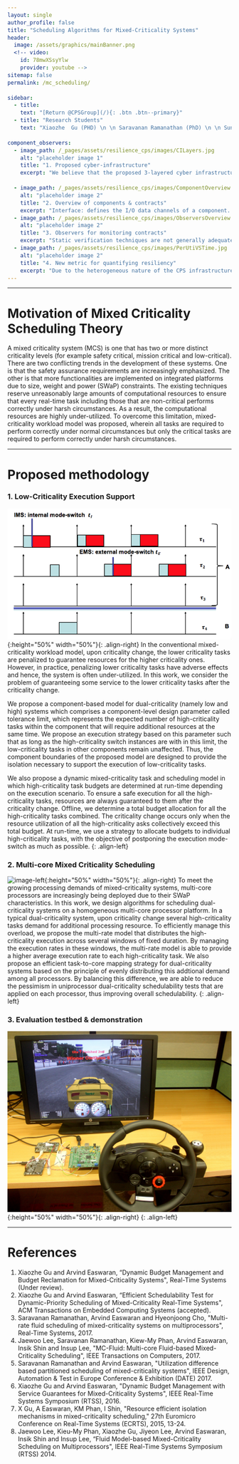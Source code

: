 ```yaml
---
layout: single
author_profile: false
title: "Scheduling Algorithms for Mixed-Criticality Systems"
header:
  image: /assets/graphics/mainBanner.png
  <!-- video:
    id: 78mwXSsyYlw
    provider: youtube -->
sitemap: false
permalink: /mc_scheduling/

sidebar:
  - title:
    text: "[Return @CPSGroup](/){: .btn .btn--primary}"
  - title: "Research Students"
    text: "Xiaozhe  Gu (PHD) \n \n Saravanan Ramanathan (PhD) \n \n Sundar Vijayakumar (PhD)"
    
component_observers:
  - image_path: /_pages/assets/resilience_cps/images/CILayers.jpg
    alt: "placeholder image 1"
    title: "1. Proposed cyber-infrastructure"
    excerpt: "We believe that the proposed 3-layered cyber infrastructure with cross-layer communication is the first approach that tightly couples resiliency with the self-awareness attribute of Industry 4.0. The physical layer comprises physical components such as sensors, actuators, controllers and communication hardware. The platform layer embodies computational and communicational platforms such as operating systems and network managers. The application layer accommodates the software components which describe the behavior of an application. E.g., product sorting on an assembly line."
    
  - image_path: /_pages/assets/resilience_cps/images/ComponentOverview.jpg
    alt: "placeholder image 2"
    title: "2. Overview of components & contracts"
    excerpt: "Interface: defines the I/O data channels of a component. Data is consumed through input interface, processed by the component, and output data is produced. Each component has only one interface. Behaviors: It is possible to describe multiple behaviors of the component. Each behavior is associated with a QoS. At runtime, the resilience manager select the behavior of the component. Contracts: A contract specifies assumptions on the behavior of the environment & guarantees about the behavior of the component. At runtime, the resilience manager can switch between contracts to react to the disturbances in the system. Resilience manager: Detect faults (using Observers) and decides (control logic) how best to react (response strategy)."
  - image_path: /_pages/assets/resilience_cps/images/ObserversOverview.jpg
    alt: "placeholder image 2"
    title: "3. Observers for monitoring contracts"
    excerpt: "Static verification techniques are not generally adequate to validate whether or not the system meets the requirements (satisfies the contracts). This may be because some of the requirements can only be decided with the data available at runtime (e.g., a sensor producing invalid data). As an alternative, system requirements can be monitored at runtime using observers. In our approach, observers are expressed using computational models such as finite state machine, timed automaton or hybrid automata."
  - image_path: /_pages/assets/resilience_cps/images/PerUtiVSTime.jpg
    alt: "placeholder image 2"
    title: "4. New metric for quantifying resiliency"
    excerpt: "Due to the heterogeneous nature of the CPS infrastructure a multi-dimensional metric is required to quantitatively assess the resiliency of the system. The challenge is to develop a sensible abstraction across layers, while respecting the richness of the cyber-infrastructure. We discuss the abstractions that enable us to reason about the performance and resiliency of a system. The abstract metric involves (1) Availability, (2) Demand, (3) Utilisation, (4) Performance, and (5) Resilience."
---
```


******

# Motivation of Mixed Criticality Scheduling Theory
A mixed criticality system (MCS) is one that has two or more distinct criticality levels (for example safety critical, mission critical and low-critical). There are two conflicting trends in the development of these systems. One is that the safety assurance requirements are increasingly emphasized. The other is that more functionalities are implemented on integrated platforms due to size, weight and power (SWaP) constraints. The existing techniques reserve unreasonably large amounts of computational resources to ensure that every real-time task including those that are non-critical performs correctly under harsh circumstances. As a result, the computational resources are highly under-utilized. To overcome this limitation, mixed-criticality workload model was proposed, wherein all tasks are required to perform correctly under normal circumstances but only the critical tasks are required to perform correctly under harsh circumstances.

****** 

# Proposed methodology

### 1. Low-Criticality Execution Support
![image-left](/_pages/assets/mc_scheduling/images/IMS.png){:height="50%" width="50%"}{: .align-right}
In the conventional mixed-criticality workload model, upon criticality change, the lower criticality tasks are penalized to guarantee resources for the higher criticality ones. However, in practice, penalizing lower criticality tasks have adverse effects and hence, the system is often under-utilized. In this work, we consider the problem of guaranteeing some service to the lower criticality tasks after the criticality change.

We propose a component-based model for dual-criticality (namely low and high) systems which comprises a component-level design parameter called tolerance limit, which represents the expected number of high-criticality tasks within the component that will require additional resources at the same time. We propose an execution strategy based on this parameter such that as long as the high-criticality switch instances are with in this limit, the low-criticality tasks in other components remain unaffected. Thus, the component boundaries of the proposed model are designed to provide the isolation necessary to support the execution of low-criticality tasks.

We also propose a dynamic mixed-criticality task and scheduling model in which high-criticality task budgets are determined at run-time depending on the execution scenario. To ensure a safe execution for all the high-criticality tasks, resources are always guaranteed to them after the criticality change. Offline, we determine a total budget allocation for all the high-criticality tasks combined. The criticality change occurs only when the resource utilization of all the high-criticality asks collectively exceed this total budget. At run-time, we use a strategy to allocate budgets to individual high-criticality tasks, with the objective of postponing the execution mode-switch as much as possible.
{: .align-left}

### 2. Multi-core Mixed Criticality Scheduling

![image-left](/_pages/assets/mc_scheduling/images/multicore_mc.tiff){:height="50%" width="50%"}{: .align-right}
To meet the growing processing demands of mixed-criticality systems, multi-core processors are increasingly being deployed due to their SWaP characteristics. In this work, we design algorithms for scheduling dual-criticality systems on a homogeneous multi-core processor platform.  In a typical dual-criticality system, upon criticality change several high-criticality tasks demand for additional processing resource. To efficiently manage this overload, we propose the multi-rate model that distributes the high-criticality execution across several windows of fixed duration. By managing the execution rates in these windows, the multi-rate model is able to provide a higher average execution rate to each high-criticality task. We also propose an efficient task-to-core mapping strategy for dual-criticality systems based on the principle of evenly distributing this addtional demand among all processors. By balancing this difference, we are able to reduce the pessimism in uniprocessor dual-criticality schedulability tests that are applied on each processor, thus improving overall schedulability.
{: .align-left}

### 3. Evaluation testbed & demonstration

![image-left](/_pages/assets/mc_scheduling/images/torcs_simulator.JPG){:height="50%" width="50%"}{: .align-right}
{: .align-left}

******

# References
<ol>
<li>  Xiaozhe Gu and Arvind Easwaran, “Dynamic Budget Management and Budget Reclamation for Mixed-Criticality Systems", Real-Time Systems (Under review).</li>
<li> Xiaozhe Gu and Arvind Easwaran, “Efficient Schedulability Test for Dynamic-Priority Scheduling of Mixed-Criticality Real-Time Systems", ACM Transactions on Embedded Computing Systems (accepted).</li>
<li> Saravanan Ramanathan, Arvind Easwaran and Hyeonjoong Cho, "Multi-rate fluid scheduling of mixed-criticality systems on multiprocessors", Real-Time Systems, 2017.</li>
<li> Jaewoo Lee, Saravanan Ramanathan, Kiew-My Phan, Arvind Easwaran, Insik Shin and Insup Lee, "MC-Fluid: Multi-core Fluid-based Mixed-Criticality Scheduling", IEEE Transactions on Computers, 2017.</li>
<li> Saravanan Ramanathan and Arvind Easwaran, "Utilization difference based partitioned scheduling of mixed-criticality systems", IEEE Design, Automation & Test in Europe Conference & Exhibition (DATE) 2017.</li>
<li> Xiaozhe Gu and Arvind Easwaran, "Dynamic Budget Management with Service Guarantees for Mixed-Criticality Systems", IEEE Real-Time Systems Symposium (RTSS), 2016.</li>
<li>X Gu, A Easwaran, KM Phan, I Shin, "Resource efficient isolation mechanisms in mixed-criticality scheduling,"  27th  Euromicro Conference on Real-Time Systems (ECRTS), 2015, 13-24.</li>
<li> Jaewoo Lee, Kieu-My Phan, Xiaozhe Gu, Jiyeon Lee, Arvind Easwaran, Insik Shin and Insup Lee, “Fluid Model-based Mixed-Criticality Scheduling on Multiprocessors", IEEE Real-Time Systems Symposium (RTSS) 2014.</li>
</ol>
